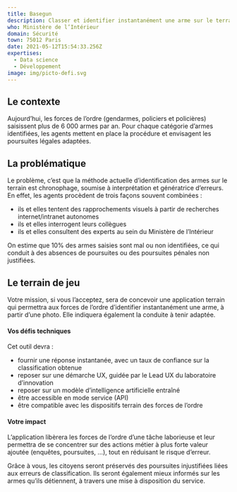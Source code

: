 ```yaml
---
title: Basegun
description: Classer et identifier instantanément une arme sur le terrain
who: Ministère de l’Intérieur
domain: Sécurité
town: 75012 Paris
date: 2021-05-12T15:54:33.256Z
expertises:
  - Data science
  - Développement
image: img/picto-defi.svg
---
```

## Le contexte

Aujourd’hui, les forces de l’ordre (gendarmes, policiers et policières) saisissent plus de 6 000 armes par an. Pour chaque catégorie d’armes identifiées, les agents mettent en place la procédure et envisagent les poursuites légales adaptées. 

## La problématique

Le problème, c’est que la méthode actuelle d’identification des armes sur le terrain est chronophage, soumise à interprétation et génératrice d’erreurs. En effet, les agents procèdent de trois façons souvent combinées : 
-	ils et elles tentent des rapprochements visuels à partir de recherches internet/intranet autonomes
-	ils et elles interrogent leurs collègues
-	ils et elles consultent des experts au sein du Ministère de l’Intérieur

On estime que 10% des armes saisies sont mal ou non identifiées, ce qui conduit à des absences de poursuites ou des poursuites pénales non justifiées.

## Le terrain de jeu 

Votre mission, si vous l’acceptez, sera de concevoir une application terrain qui permettra aux forces de l’ordre d’identifier instantanément une arme, à partir d’une photo. Elle indiquera également la conduite à tenir adaptée. 

#### Vos défis techniques 
Cet outil devra : 
* fournir une réponse instantanée, avec un taux de confiance sur la classification obtenue
* reposer sur une démarche UX, guidée par le Lead UX du laboratoire d’innovation
* reposer sur un modèle d’intelligence artificielle entraîné
* être accessible en mode service (API) 
* être compatible avec les dispositifs terrain des forces de l’ordre

#### Votre impact 
L’application libèrera les forces de l’ordre d’une tâche laborieuse et leur permettra de se concentrer sur des actions métier à plus forte valeur ajoutée (enquêtes, poursuites, …), tout en réduisant le risque d’erreur. 

Grâce à vous, les citoyens seront préservés des poursuites injustifiées liées aux erreurs de classification.  Ils seront également mieux informés sur les armes qu’ils détiennent, à travers une mise à disposition du service. 
